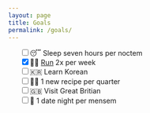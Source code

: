 ```yaml
---
layout: page
title: Goals
permalink: /goals/
---
```

<ul style="list-style:none">
  <li><input type="checkbox"/>😴 Sleep seven hours per noctem</li>
  <li><input type="checkbox" checked/>🏃‍♂️ <a href="/run/">Run</a> 2x per week</li>
  <li><input type="checkbox"/>🇰🇷 Learn Korean</li>
  <li><input type="checkbox"/>👨‍🍳 1 new recipe per quarter</li>
  <li><input type="checkbox"/>🇬🇧 Visit Great Britian</li>
  <li><input type="checkbox"/>💑 1 date night per mensem</li>
</ul>